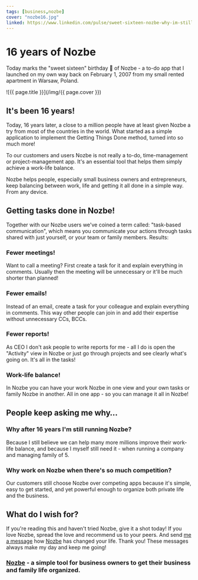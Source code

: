 ```yaml
---
tags: [business,nozbe]
cover: "nozbe16.jpg"
linked: https://www.linkedin.com/pulse/sweet-sixteen-nozbe-why-im-still-excited-business-ive-sliwinski
---
```


# 16 years of Nozbe

Today marks the "sweet sixteen" birthday 🎂 of Nozbe - a to-do app that I launched on my own way back on February 1, 2007 from my small rented apartment in Warsaw, Poland.

<!--More-->

![{{ page.title }}](/img/{{ page.cover }})

## It's been 16 years!

Today, 16 years later, a close to a million people have at least given Nozbe a try from most of the countries in the world. What started as a simple application to implement the Getting Things Done method, turned into so much more!

To our customers and users Nozbe is not really a to-do, time-management or project-management app. It's an essential tool that helps them simply achieve a work-life balance.

Nozbe helps people, especially small business owners and entrepreneurs, keep balancing between work, life and getting it all done in a simple way. From any device.

## Getting tasks done in Nozbe!

Together with our Nozbe users we've coined a term called: "task-based communication", which means you communicate your actions through tasks shared with just yourself, or your team or family members. Results:

### Fewer meetings!

Want to call a meeting? First create a task for it and explain everything in comments. Usually then the meeting will be unnecessary or it'll be much shorter than planned!

### Fewer emails!

Instead of an email, create a task for your colleague and explain everything in comments. This way other people can join in and add their expertise without unnecessary CCs, BCCs.

### Fewer reports!

As CEO I don't ask people to write reports for me - all I do is open the "Activity" view in Nozbe or just go through projects and see clearly what's going on. It's all in the tasks!

### Work-life balance!

In Nozbe you can have your work Nozbe in one view and your own tasks or family Nozbe in another. All in one app - so you can manage it all in Nozbe!

## People keep asking me why…

### Why after 16 years I'm still running Nozbe?

Because I still believe we can help many more millions improve their work-life balance, and because I myself still need it - when running a company and managing family of 5.

### Why work on Nozbe when there's so much competition?

Our customers still choose Nozbe over competing apps because it's simple, easy to get started, and yet powerful enough to organize both private life and the business.

## What do I wish for?

If you're reading this and haven't tried Nozbe, give it a shot today! If you love Nozbe, spread the love and recommend us to your peers. And send [me a message](/contact/) how [Nozbe][n] has changed your life. Thank you! These messages always make my day and keep me going!

### [Nozbe][n] - a simple tool for business owners to get their business and family life organized.

[n]: https://michael.gratis/nozbe
[np]: https://michael.gratis/nozbepersonal